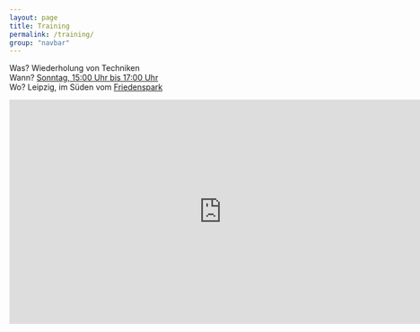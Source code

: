 ```yaml
---
layout: page
title: Training
permalink: /training/
group: "navbar"
---
```


Was? Wiederholung von Techniken  
Wann? [Sonntag, 15:00 Uhr bis 17:00 Uhr](/fechten.ics)  
Wo? Leipzig, im Süden vom [Friedenspark](http://www.openstreetmap.org/way/331340504)

<iframe id="anmeldung" src="http://www.sandalas.de/projects/hfl/index.html" frameBorder="0" width="755px" height="400px">
	<p>Dein Browser unterstützt IFrames nicht.</p>
</iframe>
